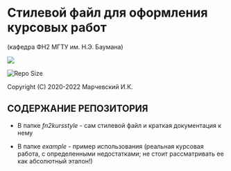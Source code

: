 Стилевой файл для оформления курсовых работ 
===========================================

(кафедра ФН2 МГТУ им. Н.Э. Баумана)

<p align="left"><img src="https://i.stack.imgur.com/zHFFO.png"></p>

![Repo Size](https://img.shields.io/github/repo-size/vortexmethods/fn2kursstyle.svg)

Copyright (C) 2020-2022 Марчевский И.К.


СОДЕРЖАНИЕ РЕПОЗИТОРИЯ
----------------------

* В папке *fn2kursstyle* - сам стилевой файл и краткая документация к нему

* В папке *example* - пример использования (реальная курсовая работа, с определенными недостатками; не стоит рассматривать ее как абсолютный эталон!)


